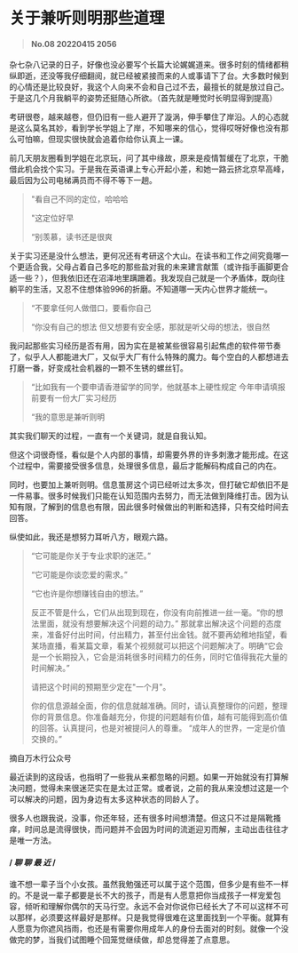# 关于兼听则明那些道理

>#### No.08 20220415 2056

杂七杂八记录的日子，好像也没必要写个长篇大论娓娓道来。很多时刻的情绪都稍纵即逝，还没等我仔细翻阅，就已经被紧接而来的人或事请下了台。大多数时候到的心情还是比较良好，我这个人向来不会和自己过不去，最擅长的就是放过自己。于是这几个月我躺平的姿势还挺随心所欲。（首先就是睡觉时长明显得到提高）



考研很卷，越来越卷，但仍旧有一些人避开了漩涡，伸手攀住了岸沿。人的心态就是这么莫名其妙，看到学长学姐上了岸，不知哪来的信心，觉得哎呀好像也没有那么可怕嘛，但现实很快就会追着你给你认真上一课。



前几天朋友圈看到学姐在北京玩，问了其中缘故，原来是疫情暂缓在了北京，干脆借此机会找个实习。于是我在英语课上专心开起小差，和她一路云挤北京早高峰，最后因为公司电梯满员而不得不等下一趟。


>"看自己不同的定位，哈哈哈
>
>"这定位好早
>  
>“别羡慕，读书还是很爽



关于实习还是没什么想法，更何况还有考研这个大山。在读书和工作之间究竟哪一个更适合我，父母占着自己多吃的那些盐对我的未来建言献策（或许指手画脚更合适一些？），但我依旧还在沼泽地里蹒跚着。我发现自己就是一个矛盾体，既向往躺平的生活，又忍不住想体验996的折磨。不知道哪一天内心世界才能统一。

>“不要拿任何人做借口，要看你自己
>
>“你没有自己的想法 但又想要有安全感，那就是听父母的想法，很自然

我问起那些实习经历是否有用，因为实在是被某些很容易引起焦虑的软件带节奏了，似乎人人都能进大厂，又似乎大厂有什么特殊的魔力。每个空白的人都想进去打磨一番，好变成社会机器的一颗不生锈的螺丝钉。

>“比如我有一个要申请香港留学的同学，他就基本上硬性规定 今年申请填报前要有一份大厂实习经历
>
>“我的意思是兼听则明

其实我们聊天的过程，一直有一个关键词，就是自我认知。



但这个词很奇怪，看似是个人内部的事情，却需要外界的许多刺激才能形成。在这个过程中，需要接受很多信息，处理很多信息，最后才能解码构成自己的内在。



同时，也要加上兼听则明。信息茧房这个词已经听过太多次，但打破它却依旧不是一件易事。很多时候我们只能在认知范围内去努力，而无法做到降维打击。因为认知有限，了解到的信息也有限，因此很多时候做出的判断和选择，只有交给时间去回答。



纵使如此，我还是想努力耳听八方，眼观六路。

>“它可能是你关于专业求职的迷茫。” 
>
>“它可能是你谈恋爱的需求。” 
>
>“它也许是你想赚钱自由的想法。” 
>
>反正不管是什么，它们从出现到现在，你没有向前推进一丝一毫。“你的想法里面，就没有想要解决这个问题的动力。” 那就拿出解决这个问题的态度来，准备好付出时间，付出精力，甚至付出金钱。就不要再幼稚地指望，看某场直播，看某篇文章，看某个视频就可以把这个问题解决了。明确“它会是一个长期投入，它会是消耗很多时间精力的任务，同时它值得我花大量的时间解决。”
>
>请把这个时间的预期至少定在"一个月"。
>
>你的信息源越全面，你的信息就越准确。同时，请认真整理你的问题，整理你的背景信息。你准备越充分，你提的问题越有价值，越有可能得到高价值的回答。认真提问，也是对被提问人的尊重。
“成年人的世界，一定是价值交换的。”

摘自万木行公众号

最近读到的这段话，也指明了一些我从来都忽略的问题。如果一开始就没有打算解决问题，觉得未来很迷茫实在是太过正常。或者说，之前的我从来没想过这是一个可以解决的问题，因为身边有太多这种状态的同龄人了。



很多人也跟我说，没事，你还年轻，还有很多时间想清楚。但这只不过是隔靴搔痒，时间总是流得很快，而问题并不会因为时间的流逝迎刃而解，主动出击往往才是唯一方法。





#### / *聊 聊 最 近* /

谁不想一辈子当个小女孩。虽然我勉强还可以属于这个范围，但多少是有些不一样的。不是说一辈子都要是长不大的孩子，而是有人愿意把你当成孩子一样宠爱包容，倾听和理解你偶尔的天马行空。永远不会对你说你已经长大了不可以这样不可以那样，必须要这样最好是那样。只是我觉得很难在这里面找到一个平衡。就算有人愿意为你遮风挡雨，也还是有需要你用成年人的身份去面对的时刻。就像一个没做完的梦，当我们试图睡个回笼觉继续做，却总觉得差了点意思。
